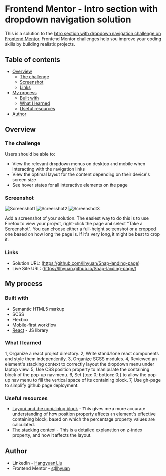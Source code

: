 # Frontend Mentor - Intro section with dropdown navigation solution

This is a solution to the [Intro section with dropdown navigation challenge on Frontend Mentor](https://www.frontendmentor.io/challenges/intro-section-with-dropdown-navigation-ryaPetHE5). Frontend Mentor challenges help you improve your coding skills by building realistic projects. 

## Table of contents

- [Overview](#overview)
  - [The challenge](#the-challenge)
  - [Screenshot](#screenshot)
  - [Links](#links)
- [My process](#my-process)
  - [Built with](#built-with)
  - [What I learned](#what-i-learned)
  - [Useful resources](#useful-resources)
- [Author](#author)


## Overview

### The challenge

Users should be able to:

- View the relevant dropdown menus on desktop and mobile when interacting with the navigation links
- View the optimal layout for the content depending on their device's screen size
- See hover states for all interactive elements on the page

### Screenshot

![Screenshot1](./public/Screenshot1.png)
![Screenshot2](./public/Screenshot2.png)
![Screenshot3](./public/Screenshot3.png)

Add a screenshot of your solution. The easiest way to do this is to use Firefox to view your project, right-click the page and select "Take a Screenshot". You can choose either a full-height screenshot or a cropped one based on how long the page is. If it's very long, it might be best to crop it.


### Links

- Solution URL: (https://github.com/llhyuan/Snap-landing-page)
- Live Site URL: (https://llhyuan.github.io/Snap-landing-page/)

## My process

### Built with

- Semantic HTML5 markup
- SCSS
- Flexbox
- Mobile-first workflow
- [React](https://reactjs.org/) - JS library


### What I learned

1, Organize a react project directory.
2, Write standalone react components and style them independently. 
3, Organize SCSS modules. 
4, Reviewed an element's stacking context to correctly layout the dropdown menu under laptop view.
5, Use CSS position property to manipulate the containing block of the pop-up nav menu.
6, Set {top: 0; bottom: 0;} to allow the pop-up nav menu to fill the vertical space of its containing block. 
7, Use gh-page to simplify github page deployment.


### Useful resources

- [Layout and the containing block](https://developer.mozilla.org/en-US/docs/Web/CSS/Containing_block) - This gives me a more accurate understanding of how position property affects an element's effective containing block, based on which the percentage property values are calculated.
- [The stacking context](https://developer.mozilla.org/en-US/docs/Web/CSS/CSS_Positioning/Understanding_z_index/The_stacking_context) - This is a detailed explanation on z-index property, and how it affects the layout.   


## Author

- LinkedIn - [Hangyuan Liu](www.linkedin.com/in/hangyuan-liu-a9282718b)
- Frontend Mentor - [@llhyuan](https://www.frontendmentor.io/profile/llhyuan) 


